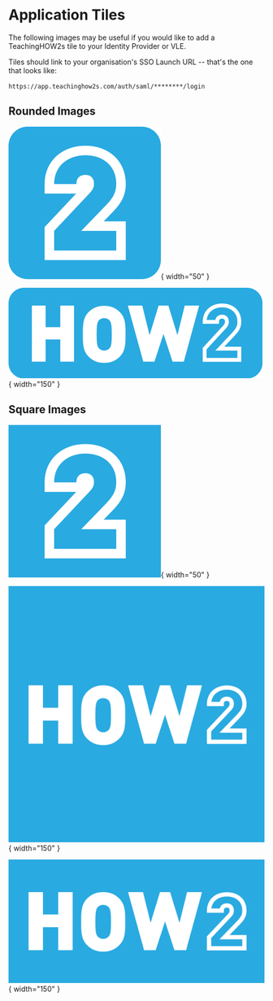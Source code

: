 # Application Tiles

The following images may be useful if you would like to add a TeachingHOW2s tile to your Identity Provider or VLE.

Tiles should link to your organisation's SSO Launch URL -- that's the one that looks like:

    https://app.teachinghow2s.com/auth/saml/********/login


## Rounded Images

![HOW2 Icon](/images/icon-how2.png){ width="50" }

![HOW2 Logo](/images/logo-how2.png){ width="150" }


## Square Images

![HOW2 Icon](/images/icon-how2-square.png){ width="50" }

![HOW2 Logo](/images/logo-how2-square.png){ width="150" }

![HOW2 Logo](/images/logo-how2-rect.png){ width="150" }
